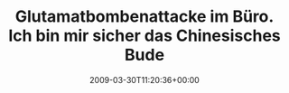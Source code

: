 ---
retweeted: false
source: <a href="http://twitter.com" rel="nofollow">Twitter Web Client</a>
entities:
  hashtags: []
  symbols: []
  user_mentions: []
  urls: []
display_text_range:
- '0'
- '135'
favorite_count: '0'
id_str: '1417179425'
truncated: false
retweet_count: '0'
id: '1417179425'
created_at: Mon Mar 30 11:20:36 +0000 2009
favorited: false
full_text: Glutamatbombenattacke im Büro. Ich bin mir sicher das Chinesisches Budenessen
  gegen irgendeine UN-Charta verstößt. Such meine Gasmaske.
lang: de
tags:
- pesos/twitter
date: '2009-03-30T11:20:36+00:00'
src: https://twitter.com/bascht/status/1417179425
original_url: https://twitter.com/bascht/status/1417179425
type: twitter_tweet
text: Glutamatbombenattacke im Büro. Ich bin mir sicher das Chinesisches Budenessen
  gegen irgendeine UN-Charta verstößt. Such meine Gasmaske.
title: Glutamatbombenattacke im Büro. Ich bin mir sicher das Chinesisches Bude

---